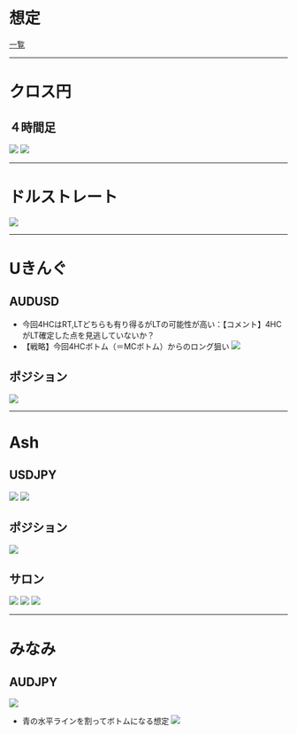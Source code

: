 # 想定
[一覧](../../index.md)

---
# クロス円
## ４時間足
![](img/2022-12-29-17-14-16.png)
![](img/2022-12-29-17-15-33.png)

---
# ドルストレート
![](img/2022-12-29-17-16-51.png)

---
# Uきんぐ
## AUDUSD
- 今回4HCはRT,LTどちらも有り得るがLTの可能性が高い：【コメント】4HCがLT確定した点を見逃していないか？
- 【戦略】今回4HCボトム（＝MCボトム）からのロング狙い
![](img/2022-12-29-16-35-02.png)

## ポジション
![](img/2022-12-29-16-38-42.png)

---
# Ash
## USDJPY
![](img/2022-12-29-16-51-09.png)
![](img/2022-12-29-16-53-10.png)

## ポジション
![](img/2022-12-29-16-52-55.png)

## サロン
![](img/2022-12-29-16-55-50.png)
![](img/2022-12-29-16-56-16.png)
![](img/2022-12-30-07-46-42.png)

---
# みなみ
## AUDJPY
![](img/2022-12-29-20-32-51.png)
- 青の水平ラインを割ってボトムになる想定
![](img/2022-12-29-20-33-05.png)


